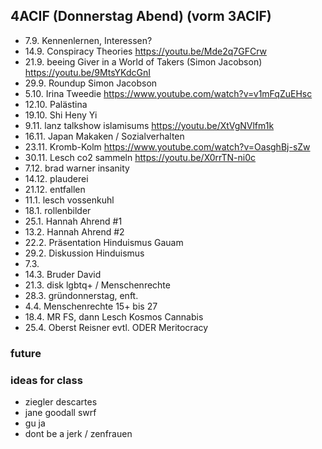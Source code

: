 ## 4ACIF (Donnerstag Abend) (vorm 3ACIF)

- 7.9. Kennenlernen, Interessen?
- 14.9. Conspiracy Theories <https://youtu.be/Mde2q7GFCrw>
- 21.9. beeing Giver in a World of Takers (Simon Jacobson)
    <https://youtu.be/9MtsYKdcGnI>
- 29.9. Roundup Simon Jacobson
- 5.10. Irina Tweedie <https://www.youtube.com/watch?v=v1mFqZuEHsc>
- 12.10. Palästina
- 19.10. Shi Heny Yi
- 9.11. lanz talkshow islamisums <https://youtu.be/XtVgNVlfm1k>
- 16.11. Japan Makaken / Sozialverhalten
- 23.11. Kromb-Kolm <https://www.youtube.com/watch?v=OasghBj-sZw>
- 30.11. Lesch co2 sammeln <https://youtu.be/X0rrTN-ni0c>
- 7.12. brad warner insanity
- 14.12. plauderei
- 21.12. entfallen
- 11.1. lesch vossenkuhl
- 18.1. rollenbilder
- 25.1. Hannah Ahrend #1
- 13.2. Hannah Ahrend #2
- 22.2. Präsentation Hinduismus Gauam
- 29.2. Diskussion Hinduismus
- 7.3.
- 14.3. Bruder David
- 21.3. disk lgbtq+ / Menschenrechte
- 28.3. gründonnerstag, enft.
- 4.4. Menschenrechte 15+ bis 27
- 18.4. MR FS, dann Lesch Kosmos Cannabis
- 25.4. Oberst Reisner evtl. ODER Meritocracy

### future

### ideas for class

- ziegler descartes
- jane goodall swrf
- gu ja
- dont be a jerk / zenfrauen
